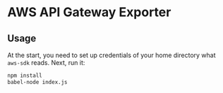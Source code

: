 AWS API Gateway Exporter
========================

## Usage

At the start, you need to set up credentials of your home directory what `aws-sdk` reads. Next, run it:

```sh
npm install
babel-node index.js
```

